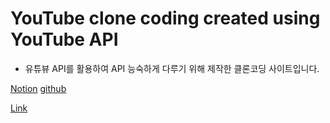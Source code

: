 # YouTube clone coding created using YouTube API

- 유튜뷰 API를 활용하여 API 능숙하게 다루기 위해 제작한 클론코딩 사이트입니다.

[Notion](https://www.notion.so/Youtube-Clone-Coding-c50578c191da4f9b9f4a1dd65bcf9e13)
[github](https://github.com/hyungook/youtube-clone-coding)

[Link](https://hyungook.github.io/youtube-clone-coding/)
